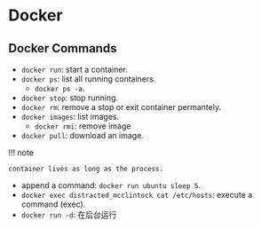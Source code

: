 # Docker

## Docker Commands

- `docker run`: start a container.
- `docker ps`: list all running containers.
    - `docker ps -a`.
- `docker stop`: stop running.
- `docker rm`: remove a stop or exit container permantely.
- `docker images`: list images.
    - `docker rmi`: remove image
- `docker pull`: download an image.

!!! note

    container lives as long as the process.

- append a command: `docker run ubuntu sleep 5`.
- `docker exec distracted_mcclintock cat /etc/hosts`: execute a command (exec).
- `docker run -d`: 在后台运行